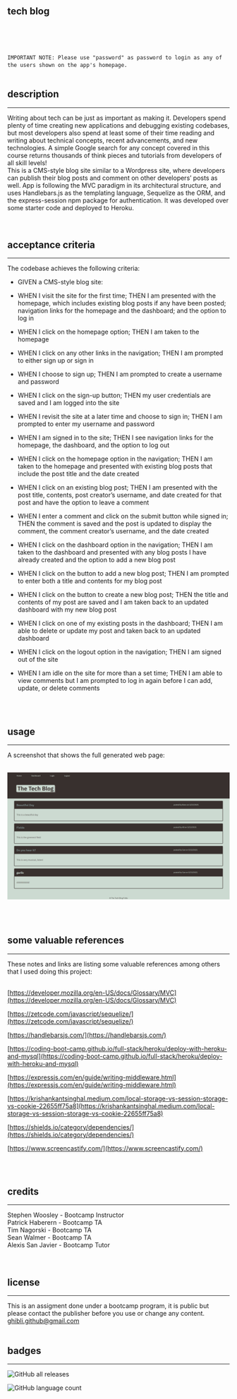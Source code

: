 <br>

## **tech blog**<br>
<br>

<br>
<br>

``IMPORTANT NOTE: Please use "password" as password to login as any of the users shown on the app's homepage.``
<br>
<br>
## description

***
Writing about tech can be just as important as making it. Developers spend plenty of time creating new applications and debugging existing codebases, but most developers also spend at least some of their time reading and writing about technical concepts, recent advancements, and new technologies. A simple Google search for any concept covered in this course returns thousands of think pieces and tutorials from developers of all skill levels!<br>
This is a CMS-style blog site similar to a Wordpress site, where developers can publish their blog posts and comment on other developers’ posts as well. App is following the MVC paradigm in its architectural structure, and uses Handlebars.js as the templating language, Sequelize as the ORM, and the express-session npm package for authentication. It was developed over some starter code and deployed to Heroku.  
<br>
<br>

## acceptance criteria

***

The codebase achieves the following criteria:<br>

* GIVEN a CMS-style blog site:<br>

* WHEN I visit the site for the first time; THEN I am presented with the homepage, which includes existing blog posts if any have been posted; navigation links for the homepage and the dashboard; and the option to log in<br>

* WHEN I click on the homepage option; THEN I am taken to the homepage<br>

* WHEN I click on any other links in the navigation; THEN I am prompted to either sign up or sign in<br>

* WHEN I choose to sign up; THEN I am prompted to create a username and password<br>

* WHEN I click on the sign-up button; THEN my user credentials are saved and I am logged into the site<br>

* WHEN I revisit the site at a later time and choose to sign in; THEN I am prompted to enter my username and password<br>

* WHEN I am signed in to the site; THEN I see navigation links for the homepage, the dashboard, and the option to log out<br>

* WHEN I click on the homepage option in the navigation; THEN I am taken to the homepage and presented with existing blog posts that include the post title and the date created<br>

* WHEN I click on an existing blog post; THEN I am presented with the post title, contents, post creator’s username, and date created for that post and have the option to leave a comment<br>

* WHEN I enter a comment and click on the submit button while signed in; THEN the comment is saved and the post is updated to display the comment, the comment creator’s username, and the date created<br>

* WHEN I click on the dashboard option in the navigation; THEN I am taken to the dashboard and presented with any blog posts I have already created and the option to add a new blog post<br>

* WHEN I click on the button to add a new blog post; THEN I am prompted to enter both a title and contents for my blog post<br>

* WHEN I click on the button to create a new blog post; THEN the title and contents of my post are saved and I am taken back to an updated dashboard with my new blog post<br>

* WHEN I click on one of my existing posts in the dashboard; THEN I am able to delete or update my post and taken back to an updated dashboard<br>

* WHEN I click on the logout option in the navigation; THEN I am signed out of the site<br>

* WHEN I am idle on the site for more than a set time; THEN I am able to view comments but I am prompted to log in again before I can add, update, or delete comments<br>

<br>
<br>

## usage

***

A screenshot that shows the full generated web page:<br>
<br>

![alt text](public/images/scrshot-home.png)

<br>
<br>

## some valuable references

***

These notes and links are listing some valuable references among others that I used doing this project:<br>
<br>

[https://developer.mozilla.org/en-US/docs/Glossary/MVC](https://developer.mozilla.org/en-US/docs/Glossary/MVC)

[https://zetcode.com/javascript/sequelize/](https://zetcode.com/javascript/sequelize/)

[https://handlebarsjs.com/](https://handlebarsjs.com/)

[https://coding-boot-camp.github.io/full-stack/heroku/deploy-with-heroku-and-mysql](https://coding-boot-camp.github.io/full-stack/heroku/deploy-with-heroku-and-mysql)

[https://expressjs.com/en/guide/writing-middleware.html](https://expressjs.com/en/guide/writing-middleware.html)

[https://krishankantsinghal.medium.com/local-storage-vs-session-storage-vs-cookie-22655ff75a8](https://krishankantsinghal.medium.com/local-storage-vs-session-storage-vs-cookie-22655ff75a8)

[https://shields.io/category/dependencies/](https://shields.io/category/dependencies/)

[https://www.screencastify.com/](https://www.screencastify.com/)

<br>
<br>

## credits

***

Stephen Woosley - Bootcamp Instructor<br>
Patrick Haberern - Bootcamp TA<br>
Tim Nagorski - Bootcamp TA<br>
Sean Walmer - Bootcamp TA<br>
Alexis San Javier - Bootcamp Tutor<br>
<br>
<br>

## license

***

This is an assigment done under a bootcamp program, it is public but please contact the publisher before you use or
change any content.<br>
ghibli.github@gmail.com
<br>
<br>

## badges

***

![GitHub all releases](https://img.shields.io/github/downloads/AranATA/tech-blog/total)

![GitHub language count](https://img.shields.io/github/languages/count/AranATA/tech-blog)
<br>
<br>
